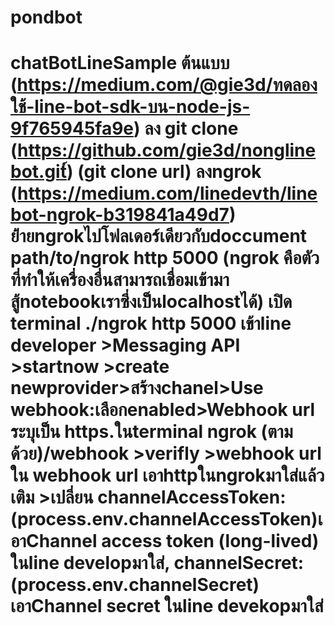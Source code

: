 # pondbot
# chatBotLineSample ต้นแบบ (https://medium.com/@gie3d/ทดลองใช้-line-bot-sdk-บน-node-js-9f765945fa9e) ลง git clone (https://github.com/gie3d/nonglinebot.git์) (git clone url)  ลงngrok (https://medium.com/linedevth/linebot-ngrok-b319841a49d7) ย้่ายngrokไปโฟลเดอร์เดียวกับdoccument path/to/ngrok http 5000 (ngrok คือตัวที่ทำให้เครื่องอื่นสามารถเชื่อมเข้ามาสู้notebookเราซึ่งเป็นlocalhostได้) เปิด terminal ./ngrok http 5000 เข้าline developer >Messaging API >startnow >create newprovider>สร้างchanel>Use webhook:เลือกenabled>Webhook url ระบุเป็น https.ในterminal ngrok (ตามด้วย)/webhook >verifly >webhook url ใน webhook url เอาhttpในngrokมาใส่แล้วเติม >เปลี่ยน    channelAccessToken: (process.env.channelAccessToken)เอาChannel access token (long-lived) ในline developมาใส่,     channelSecret: (process.env.channelSecret) เอาChannel secret ในline devekopมาใส่
